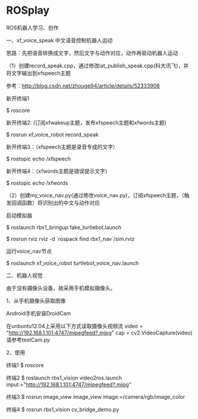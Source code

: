 # ROSplay
ROS机器人学习、创作

一、xf_voice_speak 中文语音控制机器人运动

思路：先把语音转换成文字，然后文字与动作对应，动作再驱动机器人运动

（1）创建record_speak.cpp，通过修改iat_publish_speak.cpp(科大讯飞)，并将文字输出到xfspeech主题

参考：http://blog.csdn.net/zhouge94/article/details/52333908

新开终端1

$ roscore 

新开终端2: (订阅xfwakeup主题，发布xfspeech主题和xfwords主题)

$ rosrun xf_voice_robot record_speak

新开终端3：（xfspeech主题是录音专成的文字）

$ rostopic echo /xfspeech

新开终端4：（xfwords主题是错误提示文字）

$ rostopic echo /xfwords

（2）创建my_voice_nav.py(通过修改voice_nav.py)，订阅xfspeech主题，（触发回调函数）将识别出的中文与动作对应

启动模拟器

$ roslaunch rbx1_bringup fake_turtlebot.launch

$ rosrun rviz rviz -d \`rospack find rbx1_nav\`/sim.rviz

运行voice_nav节点

$ roslaunch xf_voice_robot turtlebot_voice_nav.launch

二、机器人视觉

由于没有摄像头设备，故采用手机模拟摄像头。

1、从手机摄像头获取图像

Android手机安装DroidCam

在unbuntu12.04上采用以下方式读取摄像头视频流
video = "http://192.168.1.101:4747/mjpegfeed?.mjpg"
cap = cv2.VideoCapture(video)
请参考testCam.py
   
2、使用

终端1
$ roscore

终端2
$ roslaunch rbx1_vision video2ros.launch input:="http://192.168.1.101:4747/mjpegfeed?.mjpg"

终端3
$ rosrun image_view image_view image:=/camera/rgb/image_color

终端4
$ rosrun rbx1_vision cv_bridge_demo.py
